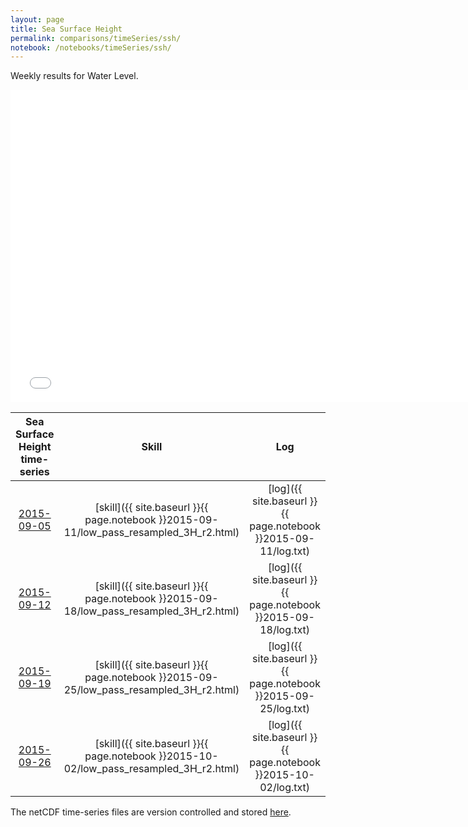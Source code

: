 ```yaml
---
layout: page
title: Sea Surface Height
permalink: comparisons/timeSeries/ssh/
notebook: /notebooks/timeSeries/ssh/
---
```


Weekly results for Water Level.

<iframe width="750" height="500" frameBorder="0" src="{{ site.baseurl }}{{ page.notebook }}2015-10-02/mapa.html" name="iframe"> <p>Your browser does not support iframes.</p> </iframe>


| Sea Surface Height time-series                                                                     | Skill                                                                | Log                                                            |
|:--------------------------------------------------------------------------------------------------:|:--------------------------------------------------------------------:|:--------------------------------------------------------------:|
| <a href="{{ site.baseurl }}{{ page.notebook }}2015-09-11/mapa.html" target="iframe">2015-09-05</a> | [skill]({{ site.baseurl }}{{ page.notebook }}2015-09-11/low_pass_resampled_3H_r2.html)  | [log]({{ site.baseurl }}{{ page.notebook }}2015-09-11/log.txt) |
| <a href="{{ site.baseurl }}{{ page.notebook }}2015-09-18/mapa.html" target="iframe">2015-09-12</a> | [skill]({{ site.baseurl }}{{ page.notebook }}2015-09-18/low_pass_resampled_3H_r2.html)  | [log]({{ site.baseurl }}{{ page.notebook }}2015-09-18/log.txt) |
| <a href="{{ site.baseurl }}{{ page.notebook }}2015-09-25/mapa.html" target="iframe">2015-09-19</a> | [skill]({{ site.baseurl }}{{ page.notebook }}2015-09-25/low_pass_resampled_3H_r2.html)  | [log]({{ site.baseurl }}{{ page.notebook }}2015-09-25/log.txt) |
| <a href="{{ site.baseurl }}{{ page.notebook }}2015-10-02/mapa.html" target="iframe">2015-09-26</a> | [skill]({{ site.baseurl }}{{ page.notebook }}2015-10-02/low_pass_resampled_3H_r2.html)  | [log]({{ site.baseurl }}{{ page.notebook }}2015-10-02/log.txt) |

The netCDF time-series files are version controlled and stored [here](https://github.com/ocefpaf/secoora/tree/gh-pages/notebooks/timeSeries/ssh).
